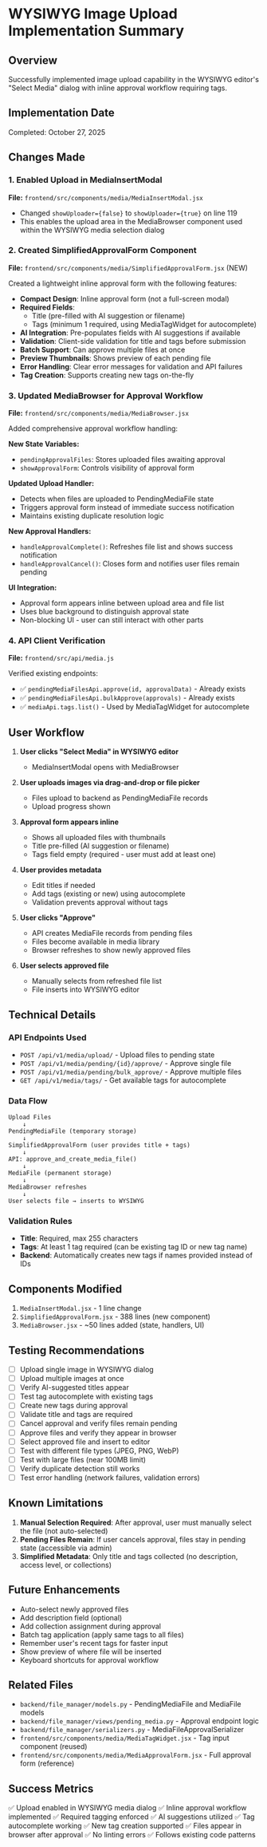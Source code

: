 # WYSIWYG Image Upload Implementation Summary

## Overview
Successfully implemented image upload capability in the WYSIWYG editor's "Select Media" dialog with inline approval workflow requiring tags.

## Implementation Date
Completed: October 27, 2025

## Changes Made

### 1. Enabled Upload in MediaInsertModal
**File:** `frontend/src/components/media/MediaInsertModal.jsx`

- Changed `showUploader={false}` to `showUploader={true}` on line 119
- This enables the upload area in the MediaBrowser component used within the WYSIWYG media selection dialog

### 2. Created SimplifiedApprovalForm Component
**File:** `frontend/src/components/media/SimplifiedApprovalForm.jsx` (NEW)

Created a lightweight inline approval form with the following features:

- **Compact Design**: Inline approval form (not a full-screen modal)
- **Required Fields**:
  - Title (pre-filled with AI suggestion or filename)
  - Tags (minimum 1 required, using MediaTagWidget for autocomplete)
- **AI Integration**: Pre-populates fields with AI suggestions if available
- **Validation**: Client-side validation for title and tags before submission
- **Batch Support**: Can approve multiple files at once
- **Preview Thumbnails**: Shows preview of each pending file
- **Error Handling**: Clear error messages for validation and API failures
- **Tag Creation**: Supports creating new tags on-the-fly

### 3. Updated MediaBrowser for Approval Workflow
**File:** `frontend/src/components/media/MediaBrowser.jsx`

Added comprehensive approval workflow handling:

**New State Variables:**
- `pendingApprovalFiles`: Stores uploaded files awaiting approval
- `showApprovalForm`: Controls visibility of approval form

**Updated Upload Handler:**
- Detects when files are uploaded to PendingMediaFile state
- Triggers approval form instead of immediate success notification
- Maintains existing duplicate resolution logic

**New Approval Handlers:**
- `handleApprovalComplete()`: Refreshes file list and shows success notification
- `handleApprovalCancel()`: Closes form and notifies user files remain pending

**UI Integration:**
- Approval form appears inline between upload area and file list
- Uses blue background to distinguish approval state
- Non-blocking UI - user can still interact with other parts

### 4. API Client Verification
**File:** `frontend/src/api/media.js`

Verified existing endpoints:
- ✅ `pendingMediaFilesApi.approve(id, approvalData)` - Already exists
- ✅ `pendingMediaFilesApi.bulkApprove(approvals)` - Already exists
- ✅ `mediaApi.tags.list()` - Used by MediaTagWidget for autocomplete

## User Workflow

1. **User clicks "Select Media" in WYSIWYG editor**
   - MediaInsertModal opens with MediaBrowser

2. **User uploads images via drag-and-drop or file picker**
   - Files upload to backend as PendingMediaFile records
   - Upload progress shown

3. **Approval form appears inline**
   - Shows all uploaded files with thumbnails
   - Title pre-filled (AI suggestion or filename)
   - Tags field empty (required - user must add at least one)

4. **User provides metadata**
   - Edit titles if needed
   - Add tags (existing or new) using autocomplete
   - Validation prevents approval without tags

5. **User clicks "Approve"**
   - API creates MediaFile records from pending files
   - Files become available in media library
   - Browser refreshes to show newly approved files

6. **User selects approved file**
   - Manually selects from refreshed file list
   - File inserts into WYSIWYG editor

## Technical Details

### API Endpoints Used
- `POST /api/v1/media/upload/` - Upload files to pending state
- `POST /api/v1/media/pending/{id}/approve/` - Approve single file
- `POST /api/v1/media/pending/bulk_approve/` - Approve multiple files
- `GET /api/v1/media/tags/` - Get available tags for autocomplete

### Data Flow
```
Upload Files
    ↓
PendingMediaFile (temporary storage)
    ↓
SimplifiedApprovalForm (user provides title + tags)
    ↓
API: approve_and_create_media_file()
    ↓
MediaFile (permanent storage)
    ↓
MediaBrowser refreshes
    ↓
User selects file → inserts to WYSIWYG
```

### Validation Rules
- **Title**: Required, max 255 characters
- **Tags**: At least 1 tag required (can be existing tag ID or new tag name)
- **Backend**: Automatically creates new tags if names provided instead of IDs

## Components Modified

1. `MediaInsertModal.jsx` - 1 line change
2. `SimplifiedApprovalForm.jsx` - 388 lines (new component)
3. `MediaBrowser.jsx` - ~50 lines added (state, handlers, UI)

## Testing Recommendations

- [ ] Upload single image in WYSIWYG dialog
- [ ] Upload multiple images at once
- [ ] Verify AI-suggested titles appear
- [ ] Test tag autocomplete with existing tags
- [ ] Create new tags during approval
- [ ] Validate title and tags are required
- [ ] Cancel approval and verify files remain pending
- [ ] Approve files and verify they appear in browser
- [ ] Select approved file and insert to editor
- [ ] Test with different file types (JPEG, PNG, WebP)
- [ ] Test with large files (near 100MB limit)
- [ ] Verify duplicate detection still works
- [ ] Test error handling (network failures, validation errors)

## Known Limitations

1. **Manual Selection Required**: After approval, user must manually select the file (not auto-selected)
2. **Pending Files Remain**: If user cancels approval, files stay in pending state (accessible via admin)
3. **Simplified Metadata**: Only title and tags collected (no description, access level, or collections)

## Future Enhancements

- Auto-select newly approved files
- Add description field (optional)
- Add collection assignment during approval
- Batch tag application (apply same tags to all files)
- Remember user's recent tags for faster input
- Show preview of where file will be inserted
- Keyboard shortcuts for approval workflow

## Related Files

- `backend/file_manager/models.py` - PendingMediaFile and MediaFile models
- `backend/file_manager/views/pending_media.py` - Approval endpoint logic
- `backend/file_manager/serializers.py` - MediaFileApprovalSerializer
- `frontend/src/components/media/MediaTagWidget.jsx` - Tag input component (reused)
- `frontend/src/components/media/MediaApprovalForm.jsx` - Full approval form (reference)

## Success Metrics

✅ Upload enabled in WYSIWYG media dialog
✅ Inline approval workflow implemented
✅ Required tagging enforced
✅ AI suggestions utilized
✅ Tag autocomplete working
✅ New tag creation supported
✅ Files appear in browser after approval
✅ No linting errors
✅ Follows existing code patterns

